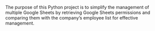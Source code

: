 The purpose of this Python project is to simplify the management of multiple Google Sheets by retrieving Google Sheets permissions and comparing them with the company’s employee list for effective management.
